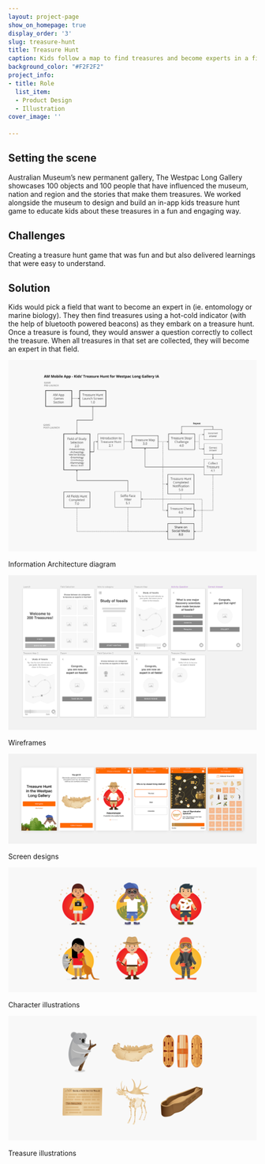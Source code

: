 ```yaml
---
layout: project-page
show_on_homepage: true
display_order: '3'
slug: treasure-hunt
title: Treasure Hunt
caption: Kids follow a map to find treasures and become experts in a field.
background_color: "#F2F2F2"
project_info:
- title: Role
  list_item:
  - Product Design
  - Illustration
cover_image: ''

---
```

## Setting the scene

Australian Museum’s new permanent gallery, The Westpac Long Gallery showcases 100 objects and 100 people that have influenced the museum, nation and region and the stories that make them treasures. We worked alongside the museum to design and build an in-app kids treasure hunt game to educate kids about these treasures in a fun and engaging way.

## Challenges

Creating a treasure hunt game that was fun and but also delivered learnings that were easy to understand.

## Solution

Kids would pick a field that want to become an expert in (ie. entomology or marine biology). They then find treasures using a hot-cold indicator (with the help of bluetooth powered beacons) as they embark on a treasure hunt. Once a treasure is found, they would answer a question correctly to collect the treasure. When all treasures in that set are collected, they will become an expert in that field.

![](/static/TreasureHunt-IA.png)

<div class="caption">Information Architecture diagram</div>

![](/static/TreasureHunt-Wireframes.png)

<div class="caption">Wireframes</div>

![](/static/TreasureHunt-Screen_Designs.png)

<div class="caption">Screen designs</div>

![](/static/TreasureHunt-Character_illustrations.png)

<div class="caption">Character illustrations</div>

![](/static/TreasureHunt-Treasure_illustrations.png)

<div class="caption">Treasure illustrations</div>